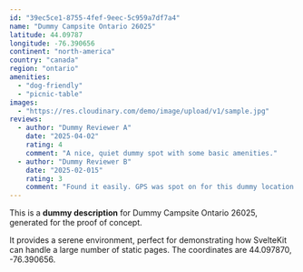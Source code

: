 ```yaml
---
id: "39ec5ce1-8755-4fef-9eec-5c959a7df7a4"
name: "Dummy Campsite Ontario 26025"
latitude: 44.09787
longitude: -76.390656
continent: "north-america"
country: "canada"
region: "ontario"
amenities:
  - "dog-friendly"
  - "picnic-table"
images:
  - "https://res.cloudinary.com/demo/image/upload/v1/sample.jpg"
reviews:
  - author: "Dummy Reviewer A"
    date: "2025-04-02"
    rating: 4
    comment: "A nice, quiet dummy spot with some basic amenities."
  - author: "Dummy Reviewer B"
    date: "2025-02-015"
    rating: 3
    comment: "Found it easily. GPS was spot on for this dummy location."
---
```


This is a **dummy description** for Dummy Campsite Ontario 26025, generated for the proof of concept.

It provides a serene environment, perfect for demonstrating how SvelteKit can handle a large number of static pages. The coordinates are 44.097870, -76.390656.

